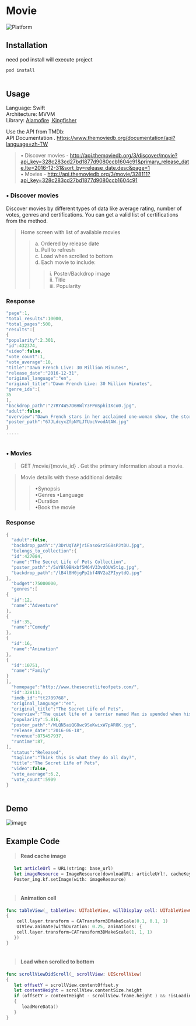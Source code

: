 # Movie

![Platform](https://img.shields.io/cocoapods/p/JOEmojiableBtn.svg?style=flat)

## Installation
need pod install will execute project  
```swift
pod install
 
```
## Usage
Language: Swift  
Architecture: MVVM  
Library: [Alamofire](https://github.com/Alamofire/Alamofire) ,[Kingfisher](https://github.com/onevcat/Kingfisher)    

Use the ​API from TMDb​:  
API Documentation . 
https://www.themoviedb.org/documentation/api?language=zh-TW

>• Discover movies - ​http://api.themoviedb.org/3/discover/movie?api_key=328c283cd27bd1877d9080ccb1604c91&primary_release_date.lte=2016-12-31&sort_by=release_date.desc&page=1  
•  Movies -   ​http://api.themoviedb.org/3/movie/328111?api_key=328c283cd27bd1877d9080ccb1604c91​  

### • Discover movies
Discover movies by different types of data like average rating, number of votes, genres and certifications. You can get a valid list of certifications from the  method.

> Home screen with list of available movies
>>a. Ordered by release date  
  b. Pull to refresh    
  c. Load when scrolled to bottom  
  d. Each movie to include:    
   >>> i. Poster/Backdrop image  
    ii. Title  
    iii. Popularity      

### Response
```swift
"page":1,
"total_results":10000,
"total_pages":500,
"results":[
{
"popularity":2.301,
"id":432374,
"video":false,
"vote_count":1,
"vote_average":10,
"title":"Dawn French Live: 30 Million Minutes",
"release_date":"2016-12-31",
"original_language":"en",
"original_title":"Dawn French Live: 30 Million Minutes",
"genre_ids":[
35
],
"backdrop_path":"27RY4W57D6HWlY3FPmSphiIXco0.jpg",
"adult":false,
"overview":"Dawn French stars in her acclaimed one-woman show, the story of her life, filmed during its final West End run.",
"poster_path":"67JLdcyxZfpNYLJTUocVvodAtAW.jpg"
}
.....
 
```
### • Movies 
>GET /movie/{movie_id} . 
 Get the primary information about a movie. 

>Movie details with these ​additional​ details:
>>•Synopsis  
•Genres 
•Language  
•Duration  
•Book the movie  
 
### Response
```swift
{
  "adult":false,
  "backdrop_path":"/3DrUqTAPjriEasoGrz5G8sPJtDU.jpg",
  "belongs_to_collection":{
  "id":427084,
  "name":"The Secret Life of Pets Collection",
  "poster_path":"/5uYBl9BNxbf5M64V33vdOUW5t1g.jpg",
  "backdrop_path":"/lB4l8H0jgPp2bf4NV2aZPIyytdQ.jpg"
},
  "budget":75000000,
  "genres":[
{
  "id":12,
  "name":"Adventure"
},
{
  "id":35,
  "name":"Comedy"
},
{
  "id":16,
  "name":"Animation"
},
{
  "id":10751,
  "name":"Family"
}
],
  "homepage":"http://www.thesecretlifeofpets.com/",
  "id":328111,
  "imdb_id":"tt2709768",
  "original_language":"en",
  "original_title":"The Secret Life of Pets",
  "overview":"The quiet life of a terrier named Max is upended when his owner takes in Duke, a stray whom Max instantly dislikes.",
  "popularity":5.816,
  "poster_path":"/WLQN5aiQG8wc9SeKwixW7pAR8K.jpg",
  "release_date":"2016-06-18",
  "revenue":875457937,
  "runtime":87,
],
  "status":"Released",
  "tagline":"Think this is what they do all day?",
  "title":"The Secret Life of Pets",
  "video":false,
  "vote_average":6.2,
  "vote_count":5909
}
 
```
## Demo

![image](https://github.com/Yu-Yen-Chou/File/blob/master/Access_Img/movie.gif)


## Example Code

>#### Read cache image
```swift
   let articleUrl = URL(string: base_url)
   let imageResource = ImageResource(downloadURL: articleUrl!, cacheKey: base_url)
   Poster_img.kf.setImage(with: imageResource)
 
```
>#### Animation cell 
```swift
func tableView(_ tableView: UITableView, willDisplay cell: UITableViewCell, forRowAt indexPath: IndexPath)
{
    cell.layer.transform = CATransform3DMakeScale(0.1, 0.1, 1)
    UIView.animate(withDuration: 0.25, animations: {
    cell.layer.transform=CATransform3DMakeScale(1, 1, 1)
   })
}
 
```
>#### Load when scrolled to bottom   
```swift
func scrollViewDidScroll(_ scrollView: UIScrollView)
{
   let offsetY = scrollView.contentOffset.y
   let contentHeight = scrollView.contentSize.height
   if (offsetY > contentHeight - scrollView.frame.height ) && !isLoading
   {
      loadMoreData()
   }
}
 
```

